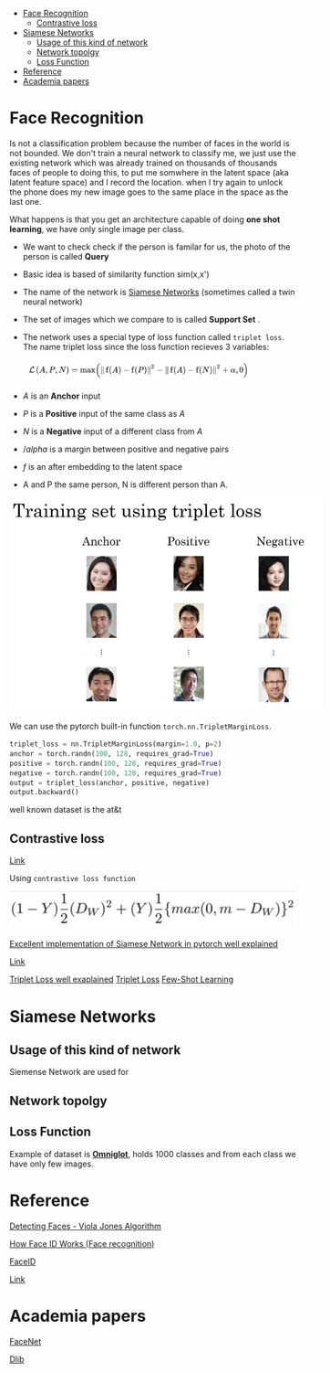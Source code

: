 <!--ts-->
   * [Face Recognition](#face-recognition)
      * [Contrastive loss](#contrastive-loss)
   * [Siamese Networks](#siamese-networks)
      * [Usage of this kind of network](#usage-of-this-kind-of-network)
      * [Network topolgy](#network-topolgy)
      * [Loss Function](#loss-function)
   * [Reference](#reference)
   * [Academia papers](#academia-papers)

<!-- Added by: gil_diy, at: Fri 11 Mar 2022 09:55:18 IST -->

<!--te-->

# Face Recognition

Is not a classification problem because the number of faces in the world is not bounded.
We don't train a neural network to classify me, we just use the existing network which was already trained on thousands of thousands faces of people to doing this, to put me somwhere in the latent space (aka latent feature space) and I record the location. 
when I try again to unlock the phone does my new image goes to the same place in the space as the last one.

What happens is that you get an architecture capable of doing **one shot learning**,  we have only single image per class.

* We want to check check if the person is familar for us, the photo of the person is called **Query**

* Basic idea is based of similarity function sim(x,x')

* The name of the network is [Siamese Networks](https://towardsdatascience.com/a-friendly-introduction-to-siamese-networks-85ab17522942) (sometimes called a twin neural network) 

* The set of images which we compare to is called **Support Set** .

* The network uses a special type of loss function called `triplet loss`.
  The name triplet loss since the loss function recieves 3 variables:

  <p align="center" style="width:400px;" >
  <img src="images/cnn/Triplet_loss_function_in_Siamese_Network.jpg" title="tool tip here">
</p>

  * $A$ is an **Anchor** input
  * $P$ is a **Positive** input of the same class as $A$
  * $N$ is a **Negative** input of a different class from $A$
  * $/alpha$ is a margin between positive and negative pairs
  * $f$ is an after embedding to the latent space

* A and P the same person, N is different person than A.

<p align="center" style="width:550px;" >
  <img src="images/cnn/Triplet_loss_function_in_Siamese_Network_img2.jpg" title="tool tip here">
</p>


We can use the pytorch built-in function `torch.nn.TripletMarginLoss`.

```python
triplet_loss = nn.TripletMarginLoss(margin=1.0, p=2)
anchor = torch.randn(100, 128, requires_grad=True)
positive = torch.randn(100, 128, requires_grad=True)
negative = torch.randn(100, 128, requires_grad=True)
output = triplet_loss(anchor, positive, negative)
output.backward()
```

well known dataset is the at&t

## Contrastive loss

[Link](https://towardsdatascience.com/contrastive-loss-explaned-159f2d4a87ec)


Using `contrastive loss function`

<p align="center">
  <img width="600" src="images/cnn/loss_contrastive.jpg" title="Look into the image">
</p>


[Excellent implementation of Siamese Network in pytorch well explained](https://youtu.be/9hLcBgnY7cs)

[Link](https://medium.com/visionwizard/research-for-all-in-defense-of-triplet-loss-for-person-re-identification-9cce5616fb6)


[Triplet Loss well exaplained](https://omoindrot.github.io/triplet-loss)
[Triplet Loss](https://youtu.be/d2XB5-tuCWU)
[Few-Shot Learning](https://youtu.be/hE7eGew4eeg)


# Siamese Networks

## Usage of this kind of network

Siemense Network are used for 

## Network topolgy

## Loss Function




Example of dataset is [**Omniglot**](https://github.com/brendenlake/omniglot), holds 1000 classes and from each class we have only few images.

# Reference

[Detecting Faces - Viola Jones Algorithm](https://youtu.be/uEJ71VlUmMQ)

[How Face ID Works (Face recognition)](https://youtu.be/mwTaISbA87A)


[FaceID ](https://towardsdatascience.com/how-i-implemented-iphone-xs-faceid-using-deep-learning-in-python-d5dbaa128e1d)


[Link]()

# Academia papers

[FaceNet](https://arxiv.org/pdf/1503.03832.pdf)

[Dlib](http://dlib.net/dnn_face_recognition_ex.cpp.html)
